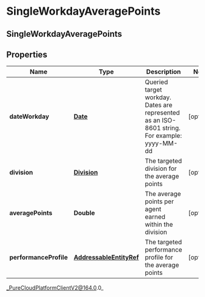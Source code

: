 # SingleWorkdayAveragePoints

## SingleWorkdayAveragePoints

## Properties

|Name | Type | Description | Notes|
|------------ | ------------- | ------------- | -------------|
| **dateWorkday** | [**Date**](Date) | Queried target workday. Dates are represented as an ISO-8601 string. For example: yyyy-MM-dd | [optional] |
| **division** | [**Division**](Division) | The targeted division for the average points | [optional] |
| **averagePoints** | **Double** | The average points per agent earned within the division | [optional] |
| **performanceProfile** | [**AddressableEntityRef**](AddressableEntityRef) | The targeted performance profile for the average points | [optional] |



_PureCloudPlatformClientV2@164.0.0_

